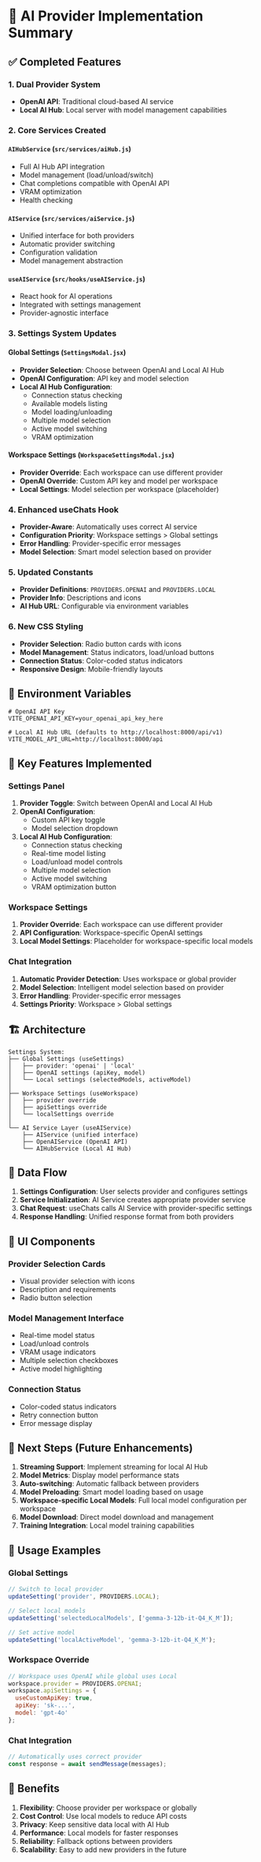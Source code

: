# 🚀 AI Provider Implementation Summary

## ✅ Completed Features

### 1. **Dual Provider System**
- **OpenAI API**: Traditional cloud-based AI service
- **Local AI Hub**: Local server with model management capabilities

### 2. **Core Services Created**

#### `AIHubService` (`src/services/aiHub.js`)
- Full AI Hub API integration
- Model management (load/unload/switch)
- Chat completions compatible with OpenAI API
- VRAM optimization
- Health checking

#### `AIService` (`src/services/aiService.js`)
- Unified interface for both providers
- Automatic provider switching
- Configuration validation
- Model management abstraction

#### `useAIService` (`src/hooks/useAIService.js`)
- React hook for AI operations
- Integrated with settings management
- Provider-agnostic interface

### 3. **Settings System Updates**

#### Global Settings (`SettingsModal.jsx`)
- **Provider Selection**: Choose between OpenAI and Local AI Hub
- **OpenAI Configuration**: API key and model selection
- **Local AI Hub Configuration**: 
  - Connection status checking
  - Available models listing
  - Model loading/unloading
  - Multiple model selection
  - Active model switching
  - VRAM optimization

#### Workspace Settings (`WorkspaceSettingsModal.jsx`)
- **Provider Override**: Each workspace can use different provider
- **OpenAI Override**: Custom API key and model per workspace
- **Local Settings**: Model selection per workspace (placeholder)

### 4. **Enhanced useChats Hook**
- **Provider-Aware**: Automatically uses correct AI service
- **Configuration Priority**: Workspace settings > Global settings
- **Error Handling**: Provider-specific error messages
- **Model Selection**: Smart model selection based on provider

### 5. **Updated Constants**
- **Provider Definitions**: `PROVIDERS.OPENAI` and `PROVIDERS.LOCAL`
- **Provider Info**: Descriptions and icons
- **AI Hub URL**: Configurable via environment variables

### 6. **New CSS Styling**
- **Provider Selection**: Radio button cards with icons
- **Model Management**: Status indicators, load/unload buttons
- **Connection Status**: Color-coded status indicators
- **Responsive Design**: Mobile-friendly layouts

## 🔧 Environment Variables

```env
# OpenAI API Key
VITE_OPENAI_API_KEY=your_openai_api_key_here

# Local AI Hub URL (defaults to http://localhost:8000/api/v1)
VITE_MODEL_API_URL=http://localhost:8000/api
```

## 🎯 Key Features Implemented

### **Settings Panel**
1. **Provider Toggle**: Switch between OpenAI and Local AI Hub
2. **OpenAI Configuration**: 
   - Custom API key toggle
   - Model selection dropdown
3. **Local AI Hub Configuration**:
   - Connection status checking
   - Real-time model listing
   - Load/unload model controls
   - Multiple model selection
   - Active model switching
   - VRAM optimization button

### **Workspace Settings**
1. **Provider Override**: Each workspace can use different provider
2. **API Configuration**: Workspace-specific OpenAI settings
3. **Local Model Settings**: Placeholder for workspace-specific local models

### **Chat Integration**
1. **Automatic Provider Detection**: Uses workspace or global provider
2. **Model Selection**: Intelligent model selection based on provider
3. **Error Handling**: Provider-specific error messages
4. **Settings Priority**: Workspace > Global settings

## 🏗️ Architecture

```
Settings System:
├── Global Settings (useSettings)
│   ├── provider: 'openai' | 'local'
│   ├── OpenAI settings (apiKey, model)
│   └── Local settings (selectedModels, activeModel)
│
├── Workspace Settings (useWorkspace)
│   ├── provider override
│   ├── apiSettings override
│   └── localSettings override
│
└── AI Service Layer (useAIService)
    ├── AIService (unified interface)
    ├── OpenAIService (OpenAI API)
    └── AIHubService (Local AI Hub)
```

## 🔄 Data Flow

1. **Settings Configuration**: User selects provider and configures settings
2. **Service Initialization**: AI Service creates appropriate provider service
3. **Chat Request**: useChats calls AI Service with provider-specific settings
4. **Response Handling**: Unified response format from both providers

## 🎨 UI Components

### Provider Selection Cards
- Visual provider selection with icons
- Description and requirements
- Radio button selection

### Model Management Interface
- Real-time model status
- Load/unload controls
- VRAM usage indicators
- Multiple selection checkboxes
- Active model highlighting

### Connection Status
- Color-coded status indicators
- Retry connection button
- Error message display

## 🚀 Next Steps (Future Enhancements)

1. **Streaming Support**: Implement streaming for local AI Hub
2. **Model Metrics**: Display model performance stats
3. **Auto-switching**: Automatic fallback between providers
4. **Model Preloading**: Smart model loading based on usage
5. **Workspace-specific Local Models**: Full local model configuration per workspace
6. **Model Download**: Direct model download and management
7. **Training Integration**: Local model training capabilities

## 📱 Usage Examples

### Global Settings
```javascript
// Switch to local provider
updateSetting('provider', PROVIDERS.LOCAL);

// Select local models
updateSetting('selectedLocalModels', ['gemma-3-12b-it-Q4_K_M']);

// Set active model
updateSetting('localActiveModel', 'gemma-3-12b-it-Q4_K_M');
```

### Workspace Override
```javascript
// Workspace uses OpenAI while global uses Local
workspace.provider = PROVIDERS.OPENAI;
workspace.apiSettings = {
  useCustomApiKey: true,
  apiKey: 'sk-...',
  model: 'gpt-4o'
};
```

### Chat Integration
```javascript
// Automatically uses correct provider
const response = await sendMessage(messages);
```

## 🎉 Benefits

1. **Flexibility**: Choose provider per workspace or globally
2. **Cost Control**: Use local models to reduce API costs
3. **Privacy**: Keep sensitive data local with AI Hub
4. **Performance**: Local models for faster responses
5. **Reliability**: Fallback options between providers
6. **Scalability**: Easy to add new providers in the future
